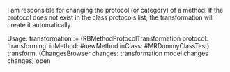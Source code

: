 I am responsible for changing the protocol (or category) of a method. If the protocol does not exist in the class protocols list, the transformation will create it automatically.

Usage: 
transformation := (RBMethodProtocolTransformation
				protocol: 'transforming'
				inMethod: #newMethod
				inClass: #MRDummyClassTest)
				transform.
(ChangesBrowser changes: transformation model changes changes) open